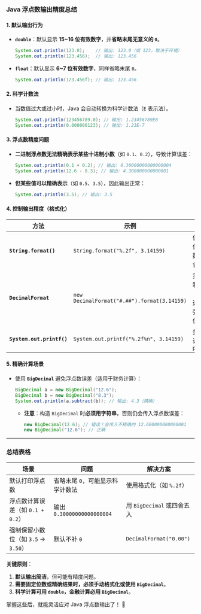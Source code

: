 ### **Java 浮点数输出精度总结**  

#### **1. 默认输出行为**
- **`double`**：默认显示 **15~16 位有效数字**，并**省略末尾无意义的 `0`**。
  ```java
  System.out.println(123.0);    // 输出: 123.0（或 123，取决于环境）
  System.out.println(123.456);  // 输出: 123.456
  ```
- **`float`**：默认显示 **6~7 位有效数字**，同样省略末尾 `0`。
  ```java
  System.out.println(123.456f); // 输出: 123.456
  ```

#### **2. 科学计数法**
- 当数值过大或过小时，Java 会自动转换为科学计数法（`E` 表示法）。
  ```java
  System.out.println(123456789.0); // 输出: 1.23456789E8
  System.out.println(0.000000123); // 输出: 1.23E-7
  ```

#### **3. 浮点数精度问题**
- **二进制浮点数无法精确表示某些十进制小数**（如 `0.1`、`0.2`），导致计算误差：
  ```java
  System.out.println(0.1 + 0.2); // 输出: 0.30000000000000004
  System.out.println(12.6 - 8.3); // 输出: 4.300000000000001
  ```
- **但某些值可以精确表示**（如 `0.5`、`3.5`），因此输出正常：
  ```java
  System.out.println(3.5); // 输出: 3.5
  ```

#### **4. 控制输出精度（格式化）**
| 方法 | 示例 | 说明 |
|------|------|------|
| **`String.format()`** | `String.format("%.2f", 3.14159)` | 保留 2 位小数，四舍五入 |
| **`DecimalFormat`** | `new DecimalFormat("#.##").format(3.14159)` | 灵活控制格式（`#` 可选，`0` 强制补位） |
| **`System.out.printf()`** | `System.out.printf("%.2f%n", 3.14159)` | 类似 C 语言的 `printf` |

#### **5. 精确计算场景**
- 使用 **`BigDecimal`** 避免浮点数误差（适用于财务计算）：
  ```java
  BigDecimal a = new BigDecimal("12.6");
  BigDecimal b = new BigDecimal("8.3");
  System.out.println(a.subtract(b)); // 输出: 4.3（精确）
  ```
  - **注意**：构造 `BigDecimal` 时**必须用字符串**，否则仍会传入浮点数误差：
    ```java
    new BigDecimal(12.6); // 错误！会传入不精确的 12.600000000000001
    new BigDecimal("12.6"); // 正确
    ```

---

### **总结表格**
| 场景 | 问题 | 解决方案 |
|------|------|----------|
| 默认打印浮点数 | 省略末尾 `0`，可能显示科学计数法 | 使用格式化（如 `%.2f`） |
| 浮点数计算误差（如 `0.1 + 0.2`） | 输出 `0.30000000000000004` | 用 `BigDecimal` 或四舍五入 |
| 强制保留小数位（如 `3.5` → `3.50`） | 默认不补 `0` | `DecimalFormat("0.00")` |

**关键原则**：
1. **默认输出简洁**，但可能有精度问题。
2. **需要固定位数或精确结果时，必须手动格式化或使用 `BigDecimal`**。
3. **科学计算可用 `double`，金融计算必用 `BigDecimal`**。

掌握这些后，就能灵活应对 Java 浮点数输出了！ 🎯
